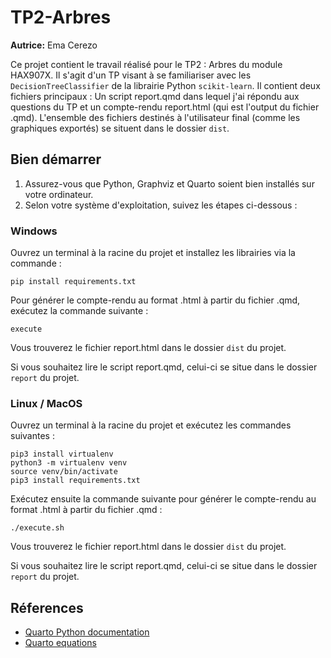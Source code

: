 # TP2-Arbres

**Autrice:** Ema Cerezo

Ce projet contient le travail réalisé pour le TP2 : Arbres du module HAX907X. Il s'agit d'un TP visant à se familiariser avec les `DecisionTreeClassifier` de la librairie Python `scikit-learn`. Il contient deux fichiers principaux : Un script report.qmd dans lequel j'ai répondu aux questions du TP et un compte-rendu report.html (qui est l'output du fichier .qmd). L'ensemble des fichiers destinés à l'utilisateur final (comme les graphiques exportés) se situent dans le dossier `dist`.

## Bien démarrer

1. Assurez-vous que Python, Graphviz et Quarto soient bien installés sur votre ordinateur.
2. Selon votre système d'exploitation, suivez les étapes ci-dessous :

### Windows

Ouvrez un terminal à la racine du projet et installez les librairies via la commande :

```
pip install requirements.txt
```

Pour générer le compte-rendu au format .html à partir du fichier .qmd, exécutez la commande suivante :

```
execute
```

Vous trouverez le fichier report.html dans le dossier `dist` du projet. 

Si vous souhaitez lire le script report.qmd, celui-ci se situe dans le dossier `report` du projet.

### Linux / MacOS

Ouvrez un terminal à la racine du projet et exécutez les commandes suivantes :

```
pip3 install virtualenv
python3 -m virtualenv venv
source venv/bin/activate
pip3 install requirements.txt
```

Exécutez ensuite la commande suivante pour générer le compte-rendu au format .html à partir du fichier .qmd :

```
./execute.sh
```

Vous trouverez le fichier report.html dans le dossier `dist` du projet. 

Si vous souhaitez lire le script report.qmd, celui-ci se situe dans le dossier `report` du projet.


## Réferences

 * [Quarto Python documentation](https://quarto.org/docs/computations/python.html)
 * [Quarto equations](https://quarto.org/docs/visual-editor/technical.html#equations)
